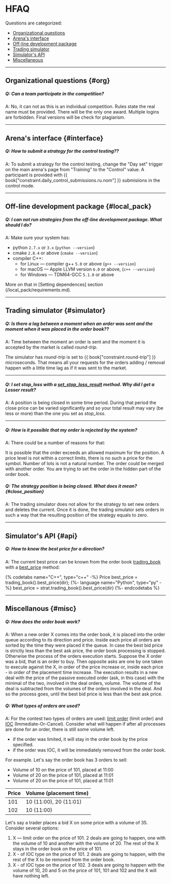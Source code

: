 # HFAQ
Questions are categorized:
- [Organizational questions](#org)
- [Arena's interface](#interface)
- [Off-line development package](#local_pack)
- [Trading simulator](#simulator)
- [Simulator's API](#api)
- [Miscellaneous](#misc)

---

## Organizational questions {#org}

<!-- TODO(asalikhov): it may change in the future -->
##### Q: Can a team participate in the competition?

A: No, it can not as this is an individual competition.
Rules state the real name must be provided. There will be the only one award.
Multiple logins are forbidden. Final versions will be check for plagiarism.

---

## Arena's interface {#interface}

##### Q: How to submit a strategy for the control testing??

A: To submit a strategy for the control testing, change the "Day set" trigger on the main arena's page from "Training" to the "Control" value.
A participant is provided with {{ book["constraint.daily_control_submissions.ru.nom"] }} submisiions in the control mode.

---

## Off-line development package {#local_pack}

##### Q: I can not run strategies from the off-line development package. What should I do?

A: Make sure your system has:

- python `2.7.x` or `3.x` (`python --version`)
- cmake `2.8.4` or above (`cmake --version`)
- compiler C++:
  - for Linux — compiler g++ `5.0` or above (`g++ --version`)
  - for macOS — Apple LLVM version `6.0` or above, (`c++ --version`)
  - for Windows — TDM64-GCC `5.1.0` or above

More on that in [Setting dependences] section (/local_pack/requirements.md).

---

## Trading simulator {#simulator}

##### Q: Is there a lag between a moment when an order was sent and the moment when it was placed in the order book??

A: Time between the moment an order is sent and the moment it is accepted by the market is called *round-trip*.

The simulator has *round-trip* is set to {{ book["constraint.round-trip"] }} microseconds.
That means all your requests for the orders adding / removal happen with a little time lag as if it was sent to the market.

---

##### Q: I set *stop_loss* with a [set_stop_loss_result](api/ParticipantStrategy.md#set_stop_loss_result) method. Why did I get a Lesser result?

A: A position is being closed in some time period. During that period the close price can be varied significantly and so your total result may vary (be less or more) than the one you set as *stop_loss*.

---

##### Q: How is it possible that my order is rejected by the system?

A: There could be a number of reasons for that:

It is possible that the order exceeds an allowed maximum for the position.
A price level is not within a correct limits, there is no such a price for the symbol.
Number of lots is not a natural number.
The order could be merged with another order.
You are trying to set the order in the hidden part of the order book.

##### Q: The strategy position is being closed. What does it mean? {#close_position}

A: The trading simulator does not allow for the strategy to set new orders and deletes the current. Once it is done, the trading simulator sets orders in such a way that the resulting position of the strategy equals to zero.

---

## Simulator's API {#api}

##### Q: How to know the best price for a direction?

A: The current best price can be known from the order book [trading_book](api/ParticipantStrategy.md#trading_book) with a [best_price](api/OrderBook.md#best_price) method:

{% codetabs name="C++", type="c++" -%}
Price best_price = trading_book().best_price(dir);
{%- language name="Python", type="py" -%}
best_price = strat.trading_book().best_price(dir)
{%- endcodetabs %}

---

## Miscellanous {#misc}

##### Q: How does the order book work?

A: When a new order X comes into the order book, it is placed into the order queue according to its direction and price.
Inside each price all orders are sorted by the time they were placed it the queue.
In case the best bid price is strictly less than the best ask price, the order book processing is stopped.
Otherwise the process of the orders execution starts.
Suppose the X order was a bid, that is an order to buy.
Then opposite asks are one by one taken to execute against the X, in order of the price increase or, inside each price - in order of the placement time increase. The execution results in a new deal with the price of the passive executed order (ask, in this case) with the minimal of the two, involved in the deal orders, volume.
The volume of the deal is subtracted from the volumes of the orders involved in the deal.
And so the process goes, until the best bid price is less than the best ask price.

##### Q: What types of orders are used?

A: For the contest two types of orders are used: [limit order](terms.md#limit_order) (limit order) and [IOC](terms.md#ioc_order) (Immediate-Or-Cancel).
Consider what will happen if after all processes are done for an order, there is still some volume left.

- if the order was limited, it will stay in the order book by the price specified.
- if the order was IOC, it will be immediately removed from the order book.

For example.
Let's say the order book has 3 orders to sell:

- Volume of 10 on the price of 101, placed at 11:00
- Volume of 20 on the price of 101, placed at 11:01
- Volume of 20 on the price of 101, placed at 11:01

| Price| Volume (placement time) |
| --- | --- |
| 101 | 10 (11:00), 20 (11:01) |
| 102 | 10 (11:00) |

Let's say a trader places a bid X on some price with a volume of 35.
 Consider several options:

1. X — limit order on the price of 101.
  2 deals are going to happen, one with the volume of 10 and another with the volume of 20. The rest of the X stays in the order book on the price of 101.
2. X - of IOC type on the price of 101.
  2 deals are going to happen, with the rest of the X to be removed from the order book.
3. X - of IOC type on the price of 102.
  3 deals are going to happen with the volume of 10, 20 and 5 on the price of 101, 101 and 102 and the X will have nothing left.
